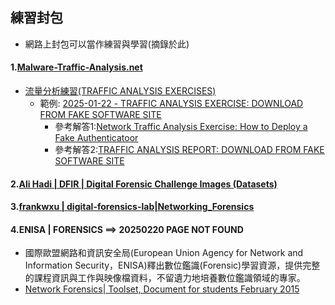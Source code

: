 ## 練習封包
- 網路上封包可以當作練習與學習(摘錄於此)
#### 1.[Malware-Traffic-Analysis.net](https://malware-traffic-analysis.net/index.html)
- [流量分析練習(TRAFFIC ANALYSIS EXERCISES)](https://malware-traffic-analysis.net/training-exercises.html)
  - 範例: [2025-01-22 - TRAFFIC ANALYSIS EXERCISE: DOWNLOAD FROM FAKE SOFTWARE SITE](https://malware-traffic-analysis.net/2025/01/22/page2.html)
    - 參考解答1:[Network Traffic Analysis Exercise: How to Deploy a Fake Authenticatoor](https://medium.com/@pavol.kluka/network-traffic-analysis-exercise-how-to-deploy-a-fake-authenticatoor-0968077ed8eb)
    - 參考解答2:[TRAFFIC ANALYSIS REPORT: DOWNLOAD FROM FAKE SOFTWARE SITE](https://www.linkedin.com/pulse/traffic-analysis-report-download-from-fake-software-site-fawaz-xlybf/)
   
#### 2.[Ali Hadi | DFIR | Digital Forensic Challenge Images (Datasets)](https://www.ashemery.com/dfir.html)
#### 3.[frankwxu | digital-forensics-lab|Networking_Forensics](https://github.com/frankwxu/digital-forensics-lab/tree/main/Networking_Forensics)
#### 4.ENISA | FORENSICS ==>  20250220 PAGE NOT FOUND
- 國際歐盟網路和資訊安全局(European Union Agency for Network and Information Security，ENISA)釋出數位鑑識(Forensic)學習資源，提供完整的課程資訊與工作與映像檔資料，不留遺力地培養數位鑑識領域的專家。
- [Network Forensics| Toolset, Document for students February 2015](Network_Forensics_toolset_2015_Final.pdf) 
